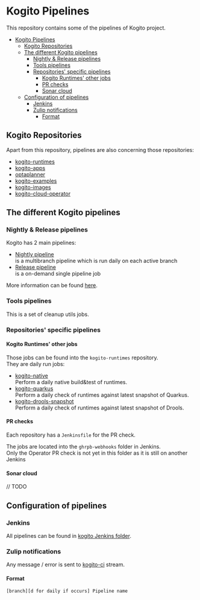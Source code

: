 # Kogito Pipelines

This repository contains some of the pipelines of Kogito project.  

* [Kogito Pipelines](#kogito-pipelines)
  * [Kogito Repositories](#kogito-repositories)
  * [The different Kogito pipelines](#the-different-kogito-pipelines)
    * [Nightly & Release pipelines](#nightly--release-pipelines)
    * [Tools pipelines](#tools-pipelines)
    * [Repositories' specific pipelines](#repositories-specific-pipelines)
      * [Kogito Runtimes' other jobs](#kogito-runtimes-other-jobs)
      * [PR checks](#pr-checks)
      * [Sonar cloud](#sonar-cloud)
  * [Configuration of pipelines](#configuration-of-pipelines)
    * [Jenkins](#jenkins)
    * [Zulip notifications](#zulip-notifications)
      * [Format](#format)

## Kogito Repositories

Apart from this repository, pipelines are also concerning those repositories:

* [kogito-runtimes](https://github.com/kiegroup/kogito-runtimes)
* [kogito-apps](https://github.com/kiegroup/kogito-apps)
* [optaplanner](https://github.com/kiegroup/optaplanner)
* [kogito-examples](https://github.com/kiegroup/kogito-examples)
* [kogito-images](https://github.com/kiegroup/kogito-images)
* [kogito-cloud-operator](https://github.com/kiegroup/kogito-cloud-operator)

## The different Kogito pipelines

### Nightly & Release pipelines

Kogito has 2 main pipelines:

* [Nightly pipeline](./Jenkinsfile.nightly)  
  is a multibranch pipeline which is run daily on each active branch
* [Release pipeline](./Jenkinsfile.release)  
  is a on-demand single pipeline job

More information can be found [here](./docs/nightly_and_release.md).

### Tools pipelines

This is a set of cleanup utils jobs.

### Repositories' specific pipelines

#### Kogito Runtimes' other jobs

Those jobs can be found into the `kogito-runtimes` repository.  
They are daily run jobs:

* [kogito-native](https://github.com/kiegroup/kogito-runtimes/blob/master/Jenkinsfile.native)  
  Perform a daily native build&test of runtimes.
* [kogito-quarkus](https://github.com/kiegroup/kogito-runtimes/blob/master/Jenkinsfile.quarkus)  
  Perform a daily check of runtimes against latest snapshot of Quarkus.
* [kogito-drools-snapshot](https://github.com/kiegroup/kogito-runtimes/blob/master/Jenkinsfile.drools)  
  Perform a daily check of runtimes against latest snapshot of Drools.

#### PR checks

Each repository has a `Jenkinsfile` for the PR check.

The jobs are located into the `ghrpb-webhooks` folder in Jenkins.  
Only the Operator PR check is not yet in this folder as it is still on another Jenkins

#### Sonar cloud

// TODO

## Configuration of pipelines

### Jenkins

All pipelines can be found in [kogito Jenkins folder](https://rhba-jenkins.rhev-ci-vms.eng.rdu2.redhat.com/job/KIE/job/kogito).

### Zulip notifications

Any message / error is sent to [kogito-ci](https://kie.zulipchat.com/#narrow/stream/236603-kogito-ci) stream.

#### Format

    [branch][d for daily if occurs] Pipeline name
